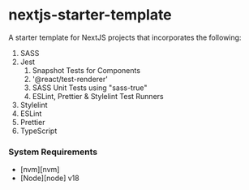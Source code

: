 # nextjs-starter-template

A starter template for NextJS projects that incorporates the following:

1. SASS
2. Jest
   1. Snapshot Tests for Components
   2. '@react/test-renderer'
   3. SASS Unit Tests using "sass-true"
   4. ESLint, Prettier & Stylelint Test Runners
3. Stylelint
4. ESLint
5. Prettier
6. TypeScript

### System Requirements

- [nvm][nvm]
- [Node][node] v18
